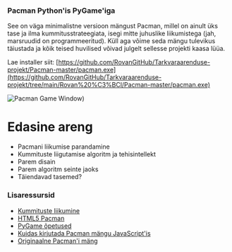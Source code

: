 ### Pacman Python'is PyGame'iga

See on väga minimalistne versioon mängust Pacman, millel on ainult üks tase ja ilma kummitusstrateegiata, isegi mitte juhuslike liikumistega (jah, marsruudid on programmeeritud). Küll aga võime seda mängu tulevikus täiustada ja kõik teised huvilised võivad julgelt sellesse projekti kaasa lüüa.

Lae installer siit: [https://github.com/RovanGitHub/Tarkvaraarenduse-projekt/Pacman-master/pacman.exe](https://github.com/RovanGitHub/Tarkvaraarenduse-projekt/tree/main/Rovan%20%C3%BCl/Pacman-master/pacman.exe)

![Pacman Game Window](https://raw.githubusercontent.com/RovanGitHub/Tarkvaraarenduse-projekt/main/Rovan%20%C3%BCl/Pacman-master/Nimetu.png))


# Edasine areng

* Pacmani liikumise parandamine
* Kummituste liigutamise algoritm ja tehisintellekt
* Parem disain
* Parem algoritm seinte jaoks
* Täiendavad tasemed?

### Lisaressursid
* [Kummituste liikumine](http://home.comcast.net/~jpittman2/pacman/pacmandossier.html)
* [HTML5 Pacman](http://arandomurl.com/2010/07/25/html5-pacman.html)
* [PyGame õpetused](http://programarcadegames.com/index.php?lang=en)
* [Kuidas kirjutada Pacman mängu JavaScript'is](http://www.masswerk.at/JavaPac/pacman-howto.html)
* [Originaalne Pacman'i mäng](http://originalpacman.com/)
